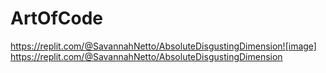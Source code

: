 # ArtOfCode
https://replit.com/@SavannahNetto/AbsoluteDisgustingDimension![image]
https://replit.com/@SavannahNetto/AbsoluteDisgustingDimension
